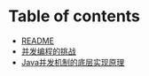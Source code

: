 # Table of contents

* [README](README.md)
* [并发编程的挑战](java-bing-fa-ji-zhi-de-di-ceng-shi-xian-yuan-li.md)
* [Java并发机制的底层实现原理](java-bing-fa-ji-zhi-de-di-ceng-shi-xian-yuan-li-1.md)

